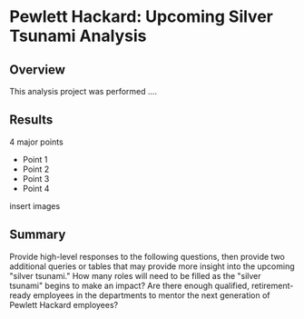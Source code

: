 # Pewlett Hackard: Upcoming Silver Tsunami Analysis

## Overview

This analysis project was performed ....


## Results
4 major points

* Point 1
* Point 2
* Point 3
* Point 4

insert images


## Summary
Provide high-level responses to the following questions, then provide two additional queries or tables that may provide more insight into the upcoming "silver tsunami."
How many roles will need to be filled as the "silver tsunami" begins to make an impact?
Are there enough qualified, retirement-ready employees in the departments to mentor the next generation of Pewlett Hackard employees?
